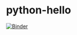 # python-hello

[![Binder](https://mybinder.org/badge_logo.svg)](https://mybinder.org/v2/gh/kunihikokaneko717/python-hello/HEAD)
